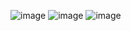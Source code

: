 ![image](https://github.com/user-attachments/assets/871a2f7a-85a1-430a-866a-3d775fc492bc)
![image](https://github.com/user-attachments/assets/a8a1b5de-1150-4f33-8d6b-3e4be0d31b7f)
![image](https://github.com/user-attachments/assets/94cc5348-0ee7-42d6-bc22-a33b6931f751)
